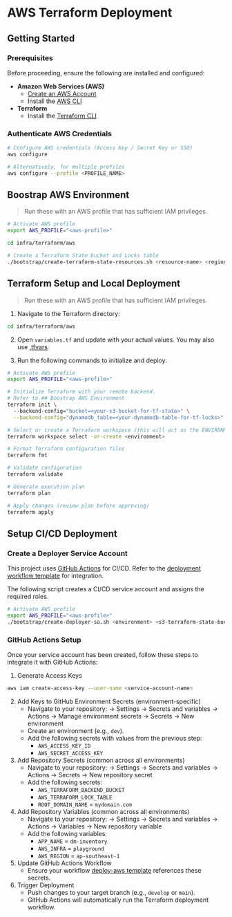# AWS Terraform Deployment

## Getting Started

### Prerequisites

Before proceeding, ensure the following are installed and configured:

- **Amazon Web Services (AWS)**
    - [Create an AWS Account](https://aws.amazon.com/)
    - Install the [AWS CLI](https://aws.amazon.com/cli/)
- **Terraform**
    - Install the [Terraform CLI](https://developer.hashicorp.com/terraform/install)

### Authenticate AWS Credentials

```bash
# Configure AWS credentials (Access Key / Secret Key or SSO)
aws configure

# Alternatively, for multiple profiles
aws configure --profile <PROFILE_NAME>
```

## Boostrap AWS Environment

> Run these with an AWS profile that has sufficient IAM privileges.

```bash
# Activate AWS profile
export AWS_PROFILE="<aws-profile>"

cd infra/terraform/aws

# Create a Terraform State bucket and Locks table
./bootstrap/create-terraform-state-resources.sh <resource-name> <region>
```

## Terraform Setup and Local Deployment

> Run these with an AWS profile that has sufficient IAM privileges.

1. Navigate to the Terraform directory:

```bash
cd infra/terraform/aws
```

2. Open `variables.tf` and update with your actual values. You may also
   use [.tfvars](https://developer.hashicorp.com/terraform/language/values/variables#assigning-values-to-root-module-variables).

3. Run the following commands to initialize and deploy:

```bash
# Activate AWS profile
export AWS_PROFILE="<aws-profile>"

# Initialize Terraform with your remote backend.
# Refer to ## Boostrap AWS Environment
terraform init \  
  --backend-config="bucket=<your-s3-bucket-for-tf-state>" \
  --backend-config="dynamodb_table=<your-dynamodb-table-for-tf-locks>"

# Select or create a Terraform workspace (this will act as the ENVIRONMENT e.g. dev)
terraform workspace select -or-create <environment>

# Format Terraform configuration files
terraform fmt

# Validate configuration
terraform validate

# Generate execution plan
terraform plan

# Apply changes (review plan before approving)
terraform apply
```

## Setup CI/CD Deployment

### Create a Deployer Service Account

This project uses [GitHub Actions](https://github.com/features/actions) for CI/CD.
Refer to the [deployment workflow template](../../../.github/workflows/deploy-aws.yml) for integration.

The following script creates a CI/CD service account and assigns the required roles.

```bash
# Activate AWS profile
export AWS_PROFILE="<aws-profile>"
./bootstrap/create-deployer-sa.sh <environment> <s3-terraform-state-bucket> <dynamodb-terraform-locks-table>
```

### GitHub Actions Setup

Once your service account has been created, follow these steps to integrate it with GitHub Actions:

1. Generate Access Keys

```bash
aws iam create-access-key --user-name <service-account-name>
```

2. Add Keys to GitHub Environment Secrets (environment-specific)
    - Navigate to your repository: → Settings → Secrets and variables → Actions → Manage environment secrets → Secrets →
      New environment
    - Create an environment (e.g., `dev`).
    - Add the following secrets with values from the previous step:
        - `AWS_ACCESS_KEY_ID`
        - `AWS_SECRET_ACCESS_KEY`
3. Add Repository Secrets (common across all environments)
    - Navigate to your repository: → Settings → Secrets and variables → Actions → Secrets → New repository secret
    - Add the following secrets:
        - `AWS_TERRAFORM_BACKEND_BUCKET`
        - `AWS_TERRAFORM_LOCK_TABLE`
        - `ROOT_DOMAIN_NAME` = `mydomain.com`
3. Add Repository Variables (common across all environments)
    - Navigate to your repository: → Settings → Secrets and variables → Actions → Variables → New repository variable
    - Add the following variables:
        - `APP_NAME` = `dm-inventory`
        - `AWS_INFRA` = `playground`
        - `AWS_REGION` = `ap-southeast-1`
4. Update GitHub Actions Workflow
    - Ensure your workflow [deploy-aws template](../../../.github/workflows/deploy-aws.yml) references these secrets.
5. Trigger Deployment
    - Push changes to your target branch (e.g., `develop` or `main`).
    - GitHub Actions will automatically run the Terraform deployment workflow.
